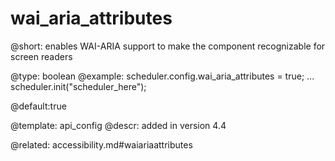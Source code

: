 wai_aria_attributes
=============

@short:
	enables WAI-ARIA support to make the component recognizable for screen readers

@type: boolean
@example:
scheduler.config.wai_aria_attributes = true;
...
scheduler.init("scheduler_here");

@default:true

@template:	api_config
@descr:
added in version 4.4

@related:
accessibility.md#waiariaattributes

